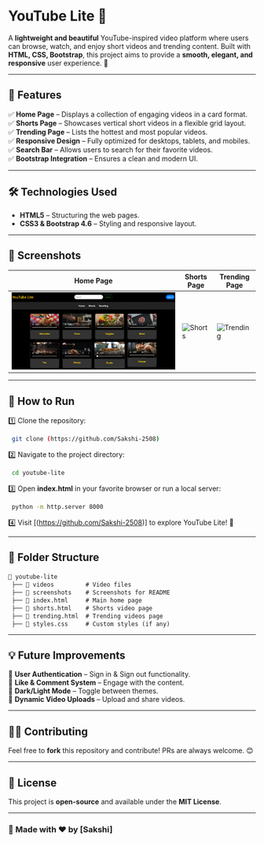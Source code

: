 # YouTube Lite 🎥

A **lightweight and beautiful** YouTube-inspired video platform where users can browse, watch, and enjoy short videos and trending content. Built with **HTML, CSS, Bootstrap**, this project aims to provide a **smooth, elegant, and responsive** user experience. 🚀

---

## 🌟 Features

✅ **Home Page** – Displays a collection of engaging videos in a card format.  
✅ **Shorts Page** – Showcases vertical short videos in a flexible grid layout.  
✅ **Trending Page** – Lists the hottest and most popular videos.  
✅ **Responsive Design** – Fully optimized for desktops, tablets, and mobiles.  
✅ **Search Bar** – Allows users to search for their favorite videos.  
✅ **Bootstrap Integration** – Ensures a clean and modern UI.  

---

## 🛠️ Technologies Used

- **HTML5** – Structuring the web pages.
- **CSS3 & Bootstrap 4.6** – Styling and responsive layout.


---

## 📸 Screenshots

| Home Page | Shorts Page | Trending Page |
|-----------|------------|--------------|
| ![Home](screenshots/home.png) | ![Shorts](screenshots/shorts.png) | ![Trending](screenshots/trending.png) |

---

## 🚀 How to Run

1️⃣ Clone the repository:  
```sh
 git clone (https://github.com/Sakshi-2508)
```
2️⃣ Navigate to the project directory:  
```sh
 cd youtube-lite
```
3️⃣ Open **index.html** in your favorite browser or run a local server:  
```sh
 python -m http.server 8000
```
4️⃣ Visit [(https://github.com/Sakshi-2508)] to explore YouTube Lite! 🎉

---

## 📂 Folder Structure
```
📂 youtube-lite
 ├── 📁 videos         # Video files
 ├── 📁 screenshots    # Screenshots for README
 ├── 📄 index.html     # Main home page
 ├── 📄 shorts.html    # Shorts video page
 ├── 📄 trending.html  # Trending videos page
 ├── 📄 styles.css     # Custom styles (if any)
```

---

## 💡 Future Improvements

🔹 **User Authentication** – Sign in & Sign out functionality.  
🔹 **Like & Comment System** – Engage with the content.  
🔹 **Dark/Light Mode** – Toggle between themes.  
🔹 **Dynamic Video Uploads** – Upload and share videos.

---

## 👨‍💻 Contributing

Feel free to **fork** this repository and contribute! PRs are always welcome. 😊

---

## 📝 License

This project is **open-source** and available under the **MIT License**.

---

### 🎉 Made with ❤️ by [Sakshi]

